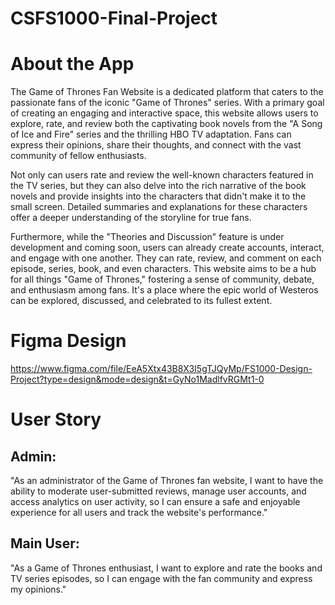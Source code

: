 # CSFS1000-Final-Project
# About the App
The Game of Thrones Fan Website is a dedicated platform that caters to the passionate fans of the iconic "Game of Thrones" series. With a primary goal of creating an engaging and interactive space, this website allows users to explore, rate, and review both the captivating book novels from the "A Song of Ice and Fire" series and the thrilling HBO TV adaptation. Fans can express their opinions, share their thoughts, and connect with the vast community of fellow enthusiasts.

Not only can users rate and review the well-known characters featured in the TV series, but they can also delve into the rich narrative of the book novels and provide insights into the characters that didn't make it to the small screen. Detailed summaries and explanations for these characters offer a deeper understanding of the storyline for true fans.

Furthermore, while the "Theories and Discussion" feature is under development and coming soon, users can already create accounts, interact, and engage with one another. They can rate, review, and comment on each episode, series, book, and even characters. This website aims to be a hub for all things "Game of Thrones," fostering a sense of community, debate, and enthusiasm among fans. It's a place where the epic world of Westeros can be explored, discussed, and celebrated to its fullest extent.

# Figma Design
https://www.figma.com/file/EeA5Xtx43B8X3I5gTJQyMp/FS1000-Design-Project?type=design&mode=design&t=GyNo1MadlfvRGMt1-0
# User Story
## Admin: 
"As an administrator of the Game of Thrones fan website, I want to have the ability to moderate user-submitted reviews, manage user accounts, and access analytics on user activity, so I can ensure a safe and enjoyable experience for all users and track the website's performance."
## Main User: 
"As a Game of Thrones enthusiast, I want to explore and rate the books and TV series episodes, so I can engage with the fan community and express my opinions."
